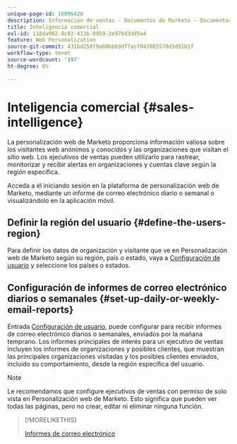 ```yaml
---
unique-page-id: 10096420
description: Información de ventas - Documentos de Marketo - Documentación del producto
title: Inteligencia comercial
exl-id: 118da902-8c02-413b-8959-2e970d3dd9a4
feature: Web Personalization
source-git-commit: 431bd258f9a68bbb9df7acf043085578d3d91b1f
workflow-type: tm+mt
source-wordcount: '197'
ht-degree: 0%

---
```


# Inteligencia comercial {#sales-intelligence}

La personalización web de Marketo proporciona información valiosa sobre los visitantes web anónimos y conocidos y las organizaciones que visitan el sitio web. Los ejecutivos de ventas pueden utilizarlo para rastrear, monitorizar y recibir alertas en organizaciones y cuentas clave según la región específica.

Acceda a él iniciando sesión en la plataforma de personalización web de Marketo, mediante un informe de correo electrónico diario o semanal o visualizándolo en la aplicación móvil.

## Definir la región del usuario {#define-the-users-region}

Para definir los datos de organización y visitante que ve en Personalización web de Marketo según su región, país o estado, vaya a [Configuración de usuario](/help/marketo/product-docs/web-personalization/getting-started/user-settings.md) y seleccione los países o estados.

## Configuración de informes de correo electrónico diarios o semanales {#set-up-daily-or-weekly-email-reports}

Entrada [Configuración de usuario](/help/marketo/product-docs/web-personalization/getting-started/user-settings.md), puede configurar para recibir informes de correo electrónico diarios o semanales, enviados por la mañana temprano. Los informes principales de interés para un ejecutivo de ventas incluyen los informes de organizaciones y posibles clientes, que muestran las principales organizaciones visitadas y los posibles clientes enviados, incluido su comportamiento, desde la región específica del usuario.

>[!NOTE]
>
>Le recomendamos que configure ejecutivos de ventas con permiso de solo vista en Personalización web de Marketo. Esto significa que pueden ver todas las páginas, pero no crear, editar ni eliminar ninguna función.

>[!MORELIKETHIS]
>
>[Informes de correo electrónico](/help/marketo/product-docs/web-personalization/reporting-for-web-personalization/email-reports.md)
